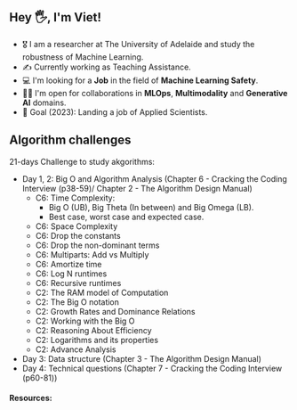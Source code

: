 ## Hey 🖐, I'm Viet!

- 🎖  I am a researcher at The University of Adelaide and study the robustness of Machine Learning.
- ✍ Currently working as Teaching Assistance. 
- 💻 I'm looking for a **Job** in the field of **Machine Learning Safety**.
- 🤝🏻 I'm open for collaborations in **MLOps**, **Multimodality** and **Generative AI** domains.
- 🎯 Goal (2023): Landing a job of Applied Scientists.

## Algorithm challenges

21-days Challenge to study akgorithms:
- Day 1, 2: Big O and Algorithm Analysis (Chapter 6 - Cracking the Coding Interview (p38-59)/ Chapter 2 - The Algorithm Design Manual)
    - C6: Time Complexity: 
        - Big O (UB), Big Theta (In between) and Big Omega (LB).
        - Best case, worst case and expected case.
    - C6: Space Complexity
    - C6: Drop the constants
    - C6: Drop the non-dominant terms
    - C6: Multiparts: Add vs Multiply
    - C6: Amortize time
    - C6: Log N runtimes
    - C6: Recursive runtimes
    - C2: The RAM model of Computation
    - C2: The Big O notation
    - C2: Growth Rates and Dominance Relations
    - C2: Working with the Big O
    - C2: Reasoning About Efficiency
    - C2: Logarithms and its properties
    - C2: Advance Analysis
- Day 3: Data structure (Chapter 3 - The Algorithm Design Manual)
- Day 4: Technical questions (Chapter 7 - Cracking the Coding Interview (p60-81))

#### Resources:
